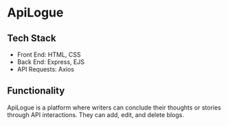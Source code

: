 # ApiLogue

## Tech Stack
- Front End: HTML, CSS
- Back End: Express, EJS
- API Requests: Axios

## Functionality
ApiLogue is a platform where writers can conclude their thoughts or stories through API interactions. They can add, edit, and delete blogs.
